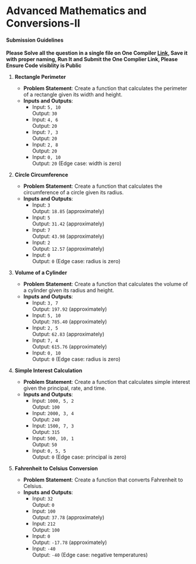 # Advanced Mathematics and Conversions-II

#### Submission Guidelines

**Please Solve all the question in a single file on One Compiler [Link](https://onecompiler.com/javascript), Save it with proper naming, Run It and Submit the One Complier Link, Please Ensure Code visiblity is Public**

1. **Rectangle Perimeter**

   - **Problem Statement**: Create a function that calculates the perimeter of a rectangle given its width and height.
   - **Inputs and Outputs**:
     - Input: `5, 10`  
       Output: `30`
     - Input: `4, 6`  
       Output: `20`
     - Input: `7, 3`  
       Output: `20`
     - Input: `2, 8`  
       Output: `20`
     - Input: `0, 10`  
       Output: `20` (Edge case: width is zero)

2. **Circle Circumference**

   - **Problem Statement**: Create a function that calculates the circumference of a circle given its radius.
   - **Inputs and Outputs**:
     - Input: `3`  
       Output: `18.85` (approximately)
     - Input: `5`  
       Output: `31.42` (approximately)
     - Input: `7`  
       Output: `43.98` (approximately)
     - Input: `2`  
       Output: `12.57` (approximately)
     - Input: `0`  
       Output: `0` (Edge case: radius is zero)

3. **Volume of a Cylinder**

   - **Problem Statement**: Create a function that calculates the volume of a cylinder given its radius and height.
   - **Inputs and Outputs**:
     - Input: `3, 7`  
       Output: `197.92` (approximately)
     - Input: `5, 10`  
       Output: `785.40` (approximately)
     - Input: `2, 5`  
       Output: `62.83` (approximately)
     - Input: `7, 4`  
       Output: `615.76` (approximately)
     - Input: `0, 10`  
       Output: `0` (Edge case: radius is zero)

4. **Simple Interest Calculation**

   - **Problem Statement**: Create a function that calculates simple interest given the principal, rate, and time.
   - **Inputs and Outputs**:
     - Input: `1000, 5, 2`  
       Output: `100`
     - Input: `2000, 3, 4`  
       Output: `240`
     - Input: `1500, 7, 3`  
       Output: `315`
     - Input: `500, 10, 1`  
       Output: `50`
     - Input: `0, 5, 5`  
       Output: `0` (Edge case: principal is zero)

5. **Fahrenheit to Celsius Conversion**
   - **Problem Statement**: Create a function that converts Fahrenheit to Celsius.
   - **Inputs and Outputs**:
     - Input: `32`  
       Output: `0`
     - Input: `100`  
       Output: `37.78` (approximately)
     - Input: `212`  
       Output: `100`
     - Input: `0`  
       Output: `-17.78` (approximately)
     - Input: `-40`  
       Output: `-40` (Edge case: negative temperatures)

